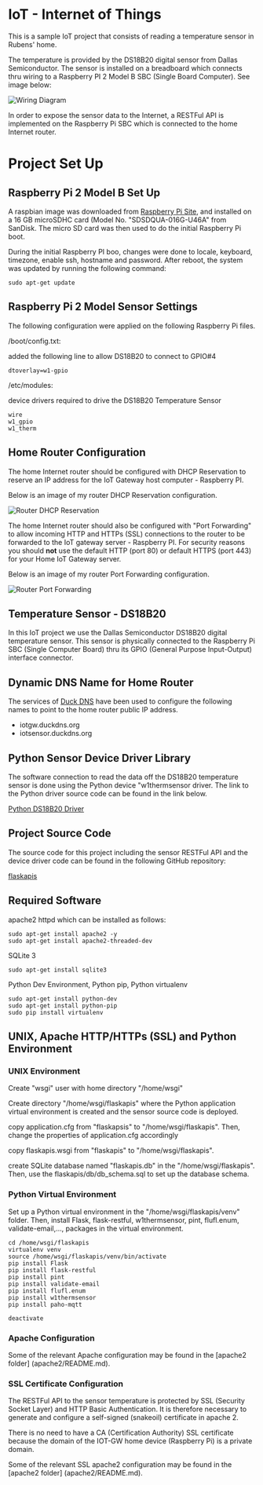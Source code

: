 # IoT - Internet of Things

This is a sample IoT project that consists of reading a temperature sensor
in Rubens' home.

The temperature is provided by the DS18B20 digital sensor from Dallas
Semiconductor.  The sensor is installed on a breadboard which connects thru
wiring to a Raspberry PI 2 Model B SBC (Single Board Computer). See image
below:

![Wiring Diagram](images/wiring.jpg)

In order to expose the sensor data to the Internet, a RESTFul API is
implemented on the Raspberry Pi SBC which is connected to the home Internet
router.

# Project Set Up

## Raspberry Pi 2 Model B Set Up

A raspbian image was downloaded from
[Raspberry Pi Site](http://www.raspberrypi.org/downloads/), and installed on
a 16 GB microSDHC card (Model No. "SDSDQUA-016G-U46A" from SanDisk.  The micro
SD card was then used to do the initial Raspberry Pi boot.

During the initial Raspberry PI boo, changes were done to locale, keyboard,
timezone, enable ssh, hostname and password.  After reboot, the system was
updated by running the following command:

    sudo apt-get update


## Raspberry Pi 2 Model Sensor Settings

The following configuration were applied on the following Raspberry Pi files.

/boot/config.txt:

added the following line to allow DS18B20 to connect to GPIO#4

    dtoverlay=w1-gpio

/etc/modules:

device drivers required to drive the DS18B20 Temperature Sensor

    wire
    w1_gpio
    w1_therm


## Home Router Configuration

The home Internet router should be configured with DHCP Reservation to reserve
an IP address for the IoT Gateway host computer - Raspberry PI.

Below is an image of my router DHCP Reservation configuration.


![Router DHCP Reservation](images/dhcp_reservation.png)

The home Internet router should also be configured with "Port Forwarding" to
allow incoming HTTP and HTTPs (SSL) connections to the router to be forwarded
to the IoT gateway server - Raspberry PI.  For security reasons you should
**not** use the default HTTP (port 80) or default HTTPS (port 443) for your
Home IoT Gateway server.

Below is an image of my router Port Forwarding configuration.

![Router Port Forwarding](images/port_forwarding.png)

## Temperature Sensor - DS18B20

In this IoT project we use the Dallas Semiconductor DS18B20 digital temperature
sensor.  This sensor is physically connected to the Raspberry Pi SBC (Single
Computer Board) thru its GPIO (General Purpose Input-Output) interface
connector.

## Dynamic DNS Name for Home Router

The services of [Duck DNS](http://www.duckdns.org/) have been used to configure
the following names to point to the home router public IP address.

* iotgw.duckdns.org
* iotsensor.duckdns.org

## Python Sensor Device Driver Library

The software connection to read the data off the DS18B20 temperature sensor is
done using the Python device "w1thermsensor driver.  The link to the Python
driver source code can be found in the link below.

[Python DS18B20 Driver](https://github.com/timofurrer/w1thermsensor)

## Project Source Code

The source code for this project including the sensor RESTFul API and the
device driver code can be found in the following GitHub repository:

[flaskapis](https://github.com/rubensgomes/flaskapis)

## Required Software

apache2 httpd which can be installed as follows:

    sudo apt-get install apache2 -y
    sudo apt-get install apache2-threaded-dev

SQLite 3

    sudo apt-get install sqlite3

Python Dev Environment, Python pip, Python virtualenv

    sudo apt-get install python-dev
    sudo apt-get install python-pip
    sudo pip install virtualenv

## UNIX, Apache HTTP/HTTPs (SSL) and Python Environment

### UNIX Environment

Create "wsgi" user with home directory "/home/wsgi"

Create directory "/home/wsgi/flaskapis" where the Python application virtual
environment is created and the sensor source code is deployed.

copy application.cfg from "flaskapsis" to "/home/wsgi/flaskapis".  Then,
change the properties of application.cfg accordingly

copy flaskapis.wsgi from "flaskapis" to "/home/wsgi/flaskapis".

create SQLite database named "flaskapis.db" in the "/home/wsgi/flaskapis".
Then, use the flaskapis/db/db_schema.sql to set up the database schema.

### Python Virtual Environment

Set up a Python virtual environment in the "/home/wsgi/flaskapis/venv" folder.
Then, install Flask, flask-restful, w1thermsensor, pint, flufl.enum,
validate-email,..., packages in the virtual environment.

    cd /home/wsgi/flaskapis
    virtualenv venv
    source /home/wsgi/flaskapis/venv/bin/activate
    pip install Flask
    pip install flask-restful
    pip install pint
    pip install validate-email
    pip install flufl.enum
    pip install w1thermsensor
    pip install paho-mqtt

    deactivate

### Apache Configuration

Some of the relevant Apache configuration may be found in the
[apache2 folder] (apache2/README.md).

### SSL Certificate Configuration

The RESTFul API to the sensor temperature is protected by SSL (Security Socket
Layer) and HTTP Basic Authentication.  It is therefore necessary to generate and
configure a self-signed (snakeoil) certificate in apache 2.

There is no need to have a CA (Certification Authority) SSL certificate because
the domain of the IOT-GW home device (Raspberry Pi) is a private domain.

Some of the relevant SSL apache2 configuration may be found in the
[apache2 folder] (apache2/README.md).



